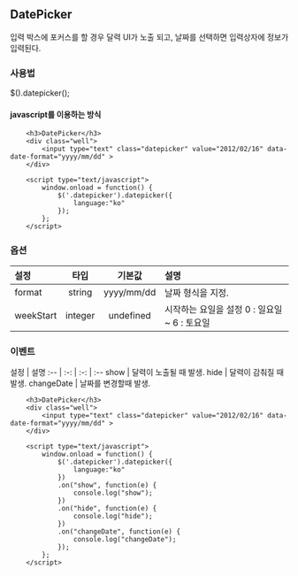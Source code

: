 <!--
layout: 'post'
section: 'Cornerstone Framework'
title: 'DatePicker'
outline: '날짜 정보를 입력받는 위젯 플러그인'
date: '2012-11-16'
tagstr: 'widget'
order: '[4, 3, 16]'
thumbnail: '4.3.16.datepicker.png'
-->

## DatePicker
입력 박스에 포커스를 할 경우 달력 UI가 노출 되고, 날짜를 선택하면 입력상자에 정보가 입력된다.

### 사용법

$().datepicker();

#### javascript를 이용하는 방식

``` cm
    <h3>DatePicker</h3>
    <div class="well">
        <input type="text" class="datepicker" value="2012/02/16" data-date-format="yyyy/mm/dd" >
    </div>

	<script type="text/javascript">
		window.onload = function() {
		    $('.datepicker').datepicker({
                language:"ko"
            });
		};
	</script>
```

### 옵션
설정 | 타입 | 기본값 | 설명
:-- | :-: | :-: | :--
format | string | yyyy/mm/dd | 날짜 형식을 지정.
weekStart | integer | undefined | 시작하는 요일을 설정 0 : 일요일 ~ 6 : 토요일

### 이벤트
설정 | 설명
:-- | :-: | :-: | :--
show | 달력이 노출될 때 발생.
hide | 달력이 감춰질 때 발생.
changeDate | 날짜를 변경할때 발생.

``` cm
    <h3>DatePicker</h3>
    <div class="well">
        <input type="text" class="datepicker" value="2012/02/16" data-date-format="yyyy/mm/dd" >
    </div>

	<script type="text/javascript">
		window.onload = function() {
		    $('.datepicker').datepicker({
                language:"ko"
            })
            .on("show", function(e) {
                console.log("show");
            })
            .on("hide", function(e) {
                console.log("hide");
            })
            .on("changeDate", function(e) {
                console.log("changeDate");
            });
		};
	</script>
```
